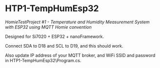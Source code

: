 # HTP1-TempHumEsp32

_HomieTestProject #1 - Temperature and Humidity Measurement System with ESP32 using MQTT Homie convention_

Designed for Si7020 + ESP32 + nanoFramework.

Connect SDA to D18 and SCL to D19, and this should work.

Also update IP address of your MQTT broker, and WiFi SSID and password in HTP1-TempHumEsp32\Program.cs.